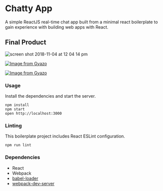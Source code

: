 # Chatty App

A simple ReactJS real-time chat app built from a minimal react boilerplate to gain experience with building web apps with React.

 ## Final Product
![screen shot 2018-11-04 at 12 04 14 pm](https://user-images.githubusercontent.com/38871325/47969263-cea4fc00-e029-11e8-9731-3bb0d6d0c5e7.png)

[![Image from Gyazo](https://i.gyazo.com/75c802b6c0220479b15639503dd1f5a6.gif)](https://gyazo.com/75c802b6c0220479b15639503dd1f5a6)

[![Image from Gyazo](https://i.gyazo.com/b5d7b909f203b91f2de93f6fed35cc34.gif)](https://gyazo.com/b5d7b909f203b91f2de93f6fed35cc34)



### Usage

Install the dependencies and start the server.

```
npm install
npm start
open http://localhost:3000
```

### Linting

This boilerplate project includes React ESLint configuration.

```
npm run lint
```

### Dependencies

* React
* Webpack
* [babel-loader](https://github.com/babel/babel-loader)
* [webpack-dev-server](https://github.com/webpack/webpack-dev-server)
